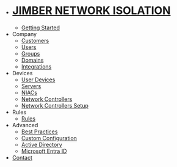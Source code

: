 <!-- docs/_sidebar.md -->


* # [JIMBER NETWORK ISOLATION](./)
  * [Getting Started](./gettingstarted/index)
* Company
  * [Customers](./company/customers/customers)
  * [Users](./company/users/users)
  * [Groups](./company/groups/groups)
  * [Domains](./company/domains/domains)
  * [Integrations](./company/integrations/integrations)
* Devices
  * [User Devices](./devices/userdevices/userdevices)
  * [Servers](./devices/servers/servers)
  * [NIACs](./devices/niacs/niacs)
  * [Network Controllers](./devices/networkcontrollers/networkcontrollers)
  * [Network Controllers Setup](./devices/networkcontrollerssetup/SettingUpServer.md)
* Rules
  * [Rules](./rules/rules)
* Advanced
  * [Best Practices](./advanced/bestpractices/bestpractices)
  * [Custom Configuration](./advanced/customconfiguration)
  * [Active Directory](./advanced/activedirectory/activedirectory)
  * [Microsoft Entra ID](./advanced/entraid/entraid)
* [Contact](./contact/index)
